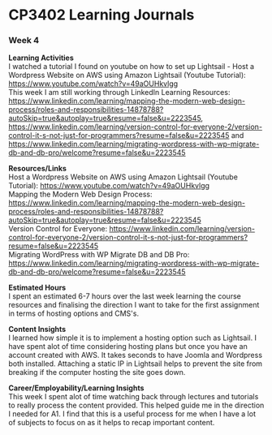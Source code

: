 # CP3402 Learning Journals
### **Week 4**  


**Learning Activities**  
I watched a tutorial I found on youtube on how to set up Lightsail - Host a Wordpress Website on AWS using Amazon Lightsail (Youtube Tutorial): https://www.youtube.com/watch?v=49aOUHkvlgg  
This week I am still working through LinkedIn Learning Resources: https://www.linkedin.com/learning/mapping-the-modern-web-design-process/roles-and-responsibilities-14878788?autoSkip=true&autoplay=true&resume=false&u=2223545, https://www.linkedin.com/learning/version-control-for-everyone-2/version-control-it-s-not-just-for-programmers?resume=false&u=2223545 and https://www.linkedin.com/learning/migrating-wordpress-with-wp-migrate-db-and-db-pro/welcome?resume=false&u=2223545


**Resources/Links**  
Host a Wordpress Website on AWS using Amazon Lightsail (Youtube Tutorial): https://www.youtube.com/watch?v=49aOUHkvlgg  
Mapping the Modern Web Design Process: https://www.linkedin.com/learning/mapping-the-modern-web-design-process/roles-and-responsibilities-14878788?autoSkip=true&autoplay=true&resume=false&u=2223545  
Version Control for Everyone: https://www.linkedin.com/learning/version-control-for-everyone-2/version-control-it-s-not-just-for-programmers?resume=false&u=2223545  
Migrating WordPress with WP Migrate DB and DB Pro: https://www.linkedin.com/learning/migrating-wordpress-with-wp-migrate-db-and-db-pro/welcome?resume=false&u=2223545


**Estimated Hours**  
I spent an estimated 6-7 hours over the last week learning the course resources and finalising the direction I want to take for the first assignment in terms of hosting options and CMS's.


**Content Insights**  
I learned how simple it is to implement a hosting option such as Lightsail. I have spent alot of time considering hosting plans but once you have an account created with AWS. It takes seconds to have Joomla and Wordpress both installed. Attaching a static IP in Lightsail helps to prevent the site from breaking if the computer hosting the site goes down.


**Career/Employability/Learning Insights**  
This week I spent alot of time watching back through lectures and tutorials to really process the content provided. This helped guide me in the direction I needed for A1. I find that this is a useful process for me when I have a lot of subjects to focus on as it helps to recap important content.
